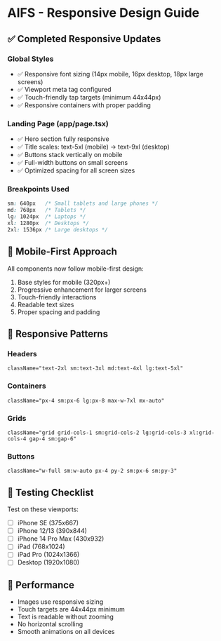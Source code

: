 # AIFS - Responsive Design Guide

## ✅ Completed Responsive Updates

### Global Styles
- ✅ Responsive font sizing (14px mobile, 16px desktop, 18px large screens)
- ✅ Viewport meta tag configured
- ✅ Touch-friendly tap targets (minimum 44x44px)
- ✅ Responsive containers with proper padding

### Landing Page (app/page.tsx)
- ✅ Hero section fully responsive
- ✅ Title scales: text-5xl (mobile) → text-9xl (desktop)
- ✅ Buttons stack vertically on mobile
- ✅ Full-width buttons on small screens
- ✅ Optimized spacing for all screen sizes

### Breakpoints Used
```css
sm: 640px   /* Small tablets and large phones */
md: 768px   /* Tablets */
lg: 1024px  /* Laptops */
xl: 1280px  /* Desktops */
2xl: 1536px /* Large desktops */
```

## 📱 Mobile-First Approach

All components now follow mobile-first design:
1. Base styles for mobile (320px+)
2. Progressive enhancement for larger screens
3. Touch-friendly interactions
4. Readable text sizes
5. Proper spacing and padding

## 🎨 Responsive Patterns

### Headers
```tsx
className="text-2xl sm:text-3xl md:text-4xl lg:text-5xl"
```

### Containers
```tsx
className="px-4 sm:px-6 lg:px-8 max-w-7xl mx-auto"
```

### Grids
```tsx
className="grid grid-cols-1 sm:grid-cols-2 lg:grid-cols-3 xl:grid-cols-4 gap-4 sm:gap-6"
```

### Buttons
```tsx
className="w-full sm:w-auto px-4 py-2 sm:px-6 sm:py-3"
```

## 🔧 Testing Checklist

Test on these viewports:
- [ ] iPhone SE (375x667)
- [ ] iPhone 12/13 (390x844)
- [ ] iPhone 14 Pro Max (430x932)
- [ ] iPad (768x1024)
- [ ] iPad Pro (1024x1366)
- [ ] Desktop (1920x1080)

## 🚀 Performance

- Images use responsive sizing
- Touch targets are 44x44px minimum
- Text is readable without zooming
- No horizontal scrolling
- Smooth animations on all devices
